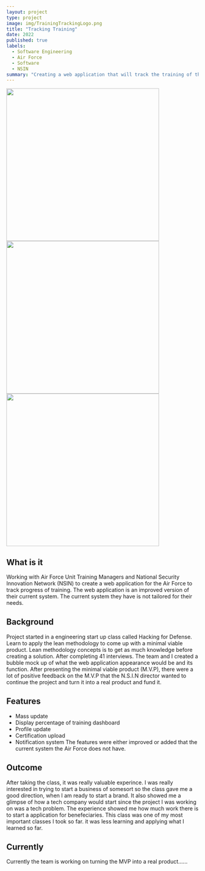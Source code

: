 ```yaml
---
layout: project
type: project
image: img/TrainingTrackingLogo.png
title: "Tracking Training"
date: 2022
published: true
labels:
  - Software Engineering
  - Air Force
  - Software
  - NSIN
summary: "Creating a web application that will track the training of the airmen in the Air Force"
---
```


<img width="400px"  src="../img/TrackingTrainingDashboard.PNG"> <img width="400px"  src="../img/TrackingTrainingProfile.PNG"> <img width="400px"  src="../img/TrackingTrainingUpdate.PNG">
## **What is it**
  Working with Air Force Unit Training Managers and National Security Innovation Network (NSIN) to create a web application for the Air Force to track progress of training. The web application is an improved version of their current system. The current system they have is not tailored for their needs. 

## **Background**
Project started in a engineering start up class called Hacking for Defense. Learn to apply the lean methodology to come up with a minimal viable product. Lean methodology concepts is to get as much knowledge before creating a solution. After completing 41 interviews. The team and I created a bubble mock up of what the web application appearance would be and its function. After presenting the minimal viable product (M.V.P), there were a lot of positive feedback on the M.V.P that the N.S.I.N director wanted to continue the project and turn it into a real product and fund it.

##  **Features**
+ Mass update
+ Display percentage of training dashboard
+ Profile update
+ Certification upload
+ Notification system
The features were either improved or added that the current system the Air Force does not have.

## **Outcome** 
After taking the class, it was really valuable experince. I was really interested in trying to start a business of somesort so the class gave me a good direction, when I am ready to start a brand. It also showed me a glimpse of how a tech company would start since the project I was working on was a tech problem. The experience showed me how much work there is to start a application for benefeciaries. This class was one of my most important classes I took so far. it was less learning and applying what I learned so far.  
## **Currently**
Currently the team is working on turning the MVP into a real product......
